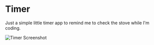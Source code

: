Timer
=====

Just a simple little timer app to remind me to check the stove while I'm coding.


![Timer Screenshot](http://f.cl.ly/items/3U0m0f082e3V2l2y2E31/Screen%20Shot%202013-06-02%20at%201.19.20%20AM.png)